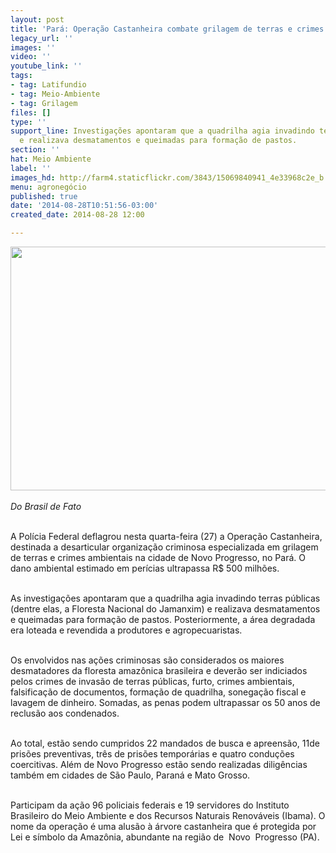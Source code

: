 ```yaml
---
layout: post
title: 'Pará: Operação Castanheira combate grilagem de terras e crimes ambientais'
legacy_url: ''
images: ''
video: ''
youtube_link: ''
tags:
- tag: Latifundio
- tag: Meio-Ambiente
- tag: Grilagem
files: []
type: ''
support_line: Investigações apontaram que a quadrilha agia invadindo terras públicas
  e realizava desmatamentos e queimadas para formação de pastos.
section: ''
hat: Meio Ambiente
label: ''
images_hd: http://farm4.staticflickr.com/3843/15069840941_4e33968c2e_b.jpg
menu: agronegócio
published: true
date: '2014-08-28T10:51:56-03:00'
created_date: 2014-08-28 12:00

---
```

<p><em><img alt="" height="390" src="http://farm4.staticflickr.com/3843/15069840941_4e33968c2e_b.jpg" width="660" /><br />
<br />
Do Brasil de Fato</em></p>

<p><br />
A Pol&iacute;cia Federal deflagrou nesta quarta-feira (27) a Opera&ccedil;&atilde;o Castanheira, destinada a desarticular organiza&ccedil;&atilde;o criminosa especializada em grilagem de terras e crimes ambientais na cidade de Novo Progresso, no Par&aacute;. O dano ambiental estimado em per&iacute;cias ultrapassa R$ 500 milh&otilde;es.</p>

<p><br />
As investiga&ccedil;&otilde;es apontaram que a quadrilha agia invadindo terras p&uacute;blicas (dentre elas, a Floresta Nacional do Jamanxim) e realizava desmatamentos e queimadas para forma&ccedil;&atilde;o de pastos. Posteriormente, a &aacute;rea degradada era loteada e revendida a produtores e agropecuaristas.</p>

<p><br />
Os envolvidos nas a&ccedil;&otilde;es criminosas s&atilde;o considerados os maiores desmatadores da floresta amaz&ocirc;nica brasileira e dever&atilde;o ser indiciados pelos crimes de invas&atilde;o de terras p&uacute;blicas, furto, crimes ambientais, falsifica&ccedil;&atilde;o de documentos, forma&ccedil;&atilde;o de quadrilha, sonega&ccedil;&atilde;o fiscal e lavagem de dinheiro. Somadas, as penas podem ultrapassar os 50 anos de reclus&atilde;o aos condenados.</p>

<p><br />
Ao total, est&atilde;o sendo cumpridos 22 mandados de busca e apreens&atilde;o, 11de pris&otilde;es preventivas, tr&ecirc;s de pris&otilde;es tempor&aacute;rias e quatro condu&ccedil;&otilde;es coercitivas. Al&eacute;m de Novo Progresso est&atilde;o sendo realizadas dilig&ecirc;ncias tamb&eacute;m em cidades de S&atilde;o Paulo, Paran&aacute; e Mato Grosso.</p>

<p><br />
Participam da a&ccedil;&atilde;o 96 policiais federais e 19 servidores do Instituto Brasileiro do Meio Ambiente e dos Recursos Naturais Renov&aacute;veis (Ibama). O nome da opera&ccedil;&atilde;o &eacute; uma alus&atilde;o &agrave; &aacute;rvore castanheira que &eacute; protegida por Lei e s&iacute;mbolo da Amaz&ocirc;nia, abundante na regi&atilde;o de &nbsp;Novo &nbsp;Progresso (PA).</p>

